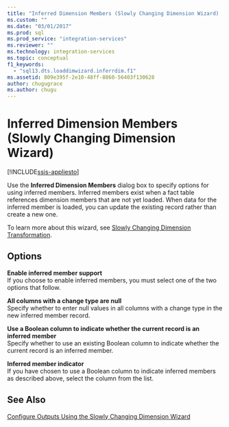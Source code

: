```yaml
---
title: "Inferred Dimension Members (Slowly Changing Dimension Wizard) | Microsoft Docs"
ms.custom: ""
ms.date: "03/01/2017"
ms.prod: sql
ms.prod_service: "integration-services"
ms.reviewer: ""
ms.technology: integration-services
ms.topic: conceptual
f1_keywords: 
  - "sql13.dts.loaddimwizard.inferrdim.f1"
ms.assetid: 809e395f-2e10-48ff-8860-56403f130628
author: chugugrace
ms.author: chugu
---
```

# Inferred Dimension Members (Slowly Changing Dimension Wizard)

[!INCLUDE[ssis-appliesto](../../../includes/ssis-appliesto-ssvrpluslinux-asdb-asdw-xxx.md)]


  Use the **Inferred Dimension Members** dialog box to specify options for using inferred members. Inferred members exist when a fact table references dimension members that are not yet loaded. When data for the inferred member is loaded, you can update the existing record rather than create a new one.  
  
 To learn more about this wizard, see [Slowly Changing Dimension Transformation](../../../integration-services/data-flow/transformations/slowly-changing-dimension-transformation.md).  
  
## Options  
 **Enable inferred member support**  
 If you choose to enable inferred members, you must select one of the two options that follow.  
  
 **All columns with a change type are null**  
 Specify whether to enter null values in all columns with a change type in the new inferred member record.  
  
 **Use a Boolean column to indicate whether the current record is an inferred member**  
 Specify whether to use an existing Boolean column to indicate whether the current record is an inferred member.  
  
 **Inferred member indicator**  
 If you have chosen to use a Boolean column to indicate inferred members as described above, select the column from the list.  
  
## See Also  
 [Configure Outputs Using the Slowly Changing Dimension Wizard](../../../integration-services/data-flow/transformations/configure-outputs-using-the-slowly-changing-dimension-wizard.md)  
  
  
